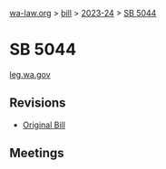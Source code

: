 [wa-law.org](/) > [bill](/bill/) > [2023-24](/bill/2023-24/) > [SB 5044](/bill/2023-24/sb/5044/)

# SB 5044
[leg.wa.gov](https://app.leg.wa.gov/billsummary?BillNumber=5044&Year=2023&Initiative=false)

## Revisions
* [Original Bill](1/)

## Meetings